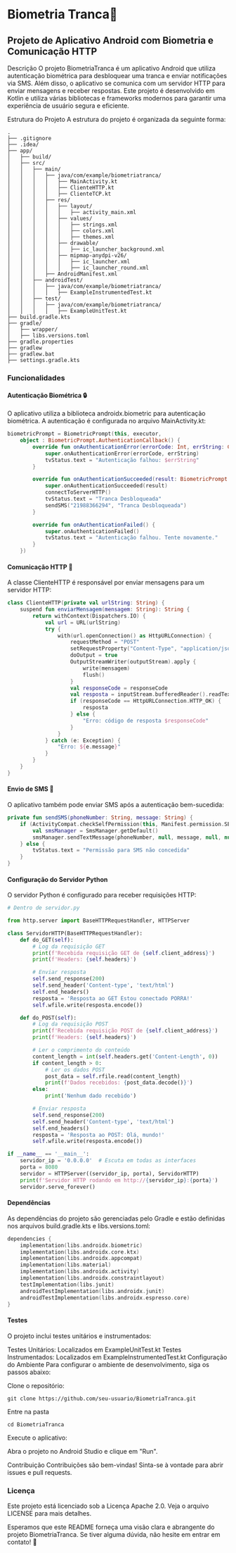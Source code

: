 # Biometria Tranca📱 
## Projeto de Aplicativo Android com Biometria e Comunicação HTTP
Descrição
O projeto BiometriaTranca é um aplicativo Android que utiliza autenticação biométrica para desbloquear uma tranca e enviar notificações via SMS. Além disso, o aplicativo se comunica com um servidor HTTP para enviar mensagens e receber respostas. Este projeto é desenvolvido em Kotlin e utiliza várias bibliotecas e frameworks modernos para garantir uma experiência de usuário segura e eficiente.

Estrutura do Projeto
A estrutura do projeto é organizada da seguinte forma:

```
.
├── .gitignore
├── .idea/
├── app/
│   ├── build/
│   ├── src/
│   │   ├── main/
│   │   │   ├── java/com/example/biometriatranca/
│   │   │   │   ├── MainActivity.kt
│   │   │   │   ├── ClienteHTTP.kt
│   │   │   │   ├── ClienteTCP.kt
│   │   │   ├── res/
│   │   │   │   ├── layout/
│   │   │   │   │   ├── activity_main.xml
│   │   │   │   ├── values/
│   │   │   │   │   ├── strings.xml
│   │   │   │   │   ├── colors.xml
│   │   │   │   │   ├── themes.xml
│   │   │   │   ├── drawable/
│   │   │   │   │   ├── ic_launcher_background.xml
│   │   │   │   ├── mipmap-anydpi-v26/
│   │   │   │   │   ├── ic_launcher.xml
│   │   │   │   │   ├── ic_launcher_round.xml
│   │   │   ├── AndroidManifest.xml
│   │   ├── androidTest/
│   │   │   ├── java/com/example/biometriatranca/
│   │   │   │   ├── ExampleInstrumentedTest.kt
│   │   ├── test/
│   │   │   ├── java/com/example/biometriatranca/
│   │   │   │   ├── ExampleUnitTest.kt
├── build.gradle.kts
├── gradle/
│   ├── wrapper/
│   ├── libs.versions.toml
├── gradle.properties
├── gradlew
├── gradlew.bat
├── settings.gradle.kts
```

### Funcionalidades
#### Autenticação Biométrica 🔒

O aplicativo utiliza a biblioteca androidx.biometric para autenticação biométrica. A autenticação é configurada no arquivo MainActivity.kt:

```kotlin
biometricPrompt = BiometricPrompt(this, executor,
    object : BiometricPrompt.AuthenticationCallback() {
        override fun onAuthenticationError(errorCode: Int, errString: CharSequence) {
            super.onAuthenticationError(errorCode, errString)
            tvStatus.text = "Autenticação falhou: $errString"
        }

        override fun onAuthenticationSucceeded(result: BiometricPrompt.AuthenticationResult) {
            super.onAuthenticationSucceeded(result)
            connectToServerHTTP()
            tvStatus.text = "Tranca Desbloqueada"
            sendSMS("21988366294", "Tranca Desbloqueada")
        }

        override fun onAuthenticationFailed() {
            super.onAuthenticationFailed()
            tvStatus.text = "Autenticação falhou. Tente novamente."
        }
    })
```

#### Comunicação HTTP 📡
A classe ClienteHTTP é responsável por enviar mensagens para um servidor HTTP:

```kotlin
class ClienteHTTP(private val urlString: String) {
    suspend fun enviarMensagem(mensagem: String): String {
        return withContext(Dispatchers.IO) {
            val url = URL(urlString)
            try {
                with(url.openConnection() as HttpURLConnection) {
                    requestMethod = "POST"
                    setRequestProperty("Content-Type", "application/json")
                    doOutput = true
                    OutputStreamWriter(outputStream).apply {
                        write(mensagem)
                        flush()
                    }
                    val responseCode = responseCode
                    val resposta = inputStream.bufferedReader().readText()
                    if (responseCode == HttpURLConnection.HTTP_OK) {
                        resposta
                    } else {
                        "Erro: código de resposta $responseCode"
                    }
                }
            } catch (e: Exception) {
                "Erro: ${e.message}"
            }
        }
    }
}
```

#### Envio de SMS 📧
O aplicativo também pode enviar SMS após a autenticação bem-sucedida:

```kotlin
private fun sendSMS(phoneNumber: String, message: String) {
    if (ActivityCompat.checkSelfPermission(this, Manifest.permission.SEND_SMS) == PackageManager.PERMISSION_GRANTED) {
        val smsManager = SmsManager.getDefault()
        smsManager.sendTextMessage(phoneNumber, null, message, null, null)
    } else {
        tvStatus.text = "Permissão para SMS não concedida"
    }
}
```

#### Configuração do Servidor Python
O servidor Python é configurado para receber requisições HTTP:

```python
# Dentro de servidor.py

from http.server import BaseHTTPRequestHandler, HTTPServer

class ServidorHTTP(BaseHTTPRequestHandler):
    def do_GET(self):
        # Log da requisição GET
        print(f'Recebida requisição GET de {self.client_address}')
        print(f'Headers: {self.headers}')

        # Enviar resposta
        self.send_response(200)
        self.send_header('Content-type', 'text/html')
        self.end_headers()
        resposta = 'Resposta ao GET Estou conectado PORRA!'
        self.wfile.write(resposta.encode())

    def do_POST(self):
        # Log da requisição POST
        print(f'Recebida requisição POST de {self.client_address}')
        print(f'Headers: {self.headers}')

        # Ler o comprimento do conteúdo
        content_length = int(self.headers.get('Content-Length', 0))
        if content_length > 0:
            # Ler os dados POST
            post_data = self.rfile.read(content_length)
            print(f'Dados recebidos: {post_data.decode()}')
        else:
            print('Nenhum dado recebido')

        # Enviar resposta
        self.send_response(200)
        self.send_header('Content-type', 'text/html')
        self.end_headers()
        resposta = 'Resposta ao POST: Olá, mundo!'
        self.wfile.write(resposta.encode())

if __name__ == '__main__':
    servidor_ip = '0.0.0.0'  # Escuta em todas as interfaces
    porta = 8080
    servidor = HTTPServer((servidor_ip, porta), ServidorHTTP)
    print(f'Servidor HTTP rodando em http://{servidor_ip}:{porta}')
    servidor.serve_forever()
```
#### Dependências
As dependências do projeto são gerenciadas pelo Gradle e estão definidas nos arquivos build.gradle.kts e libs.versions.toml:

```kotlin
dependencies {
    implementation(libs.androidx.biometric)
    implementation(libs.androidx.core.ktx)
    implementation(libs.androidx.appcompat)
    implementation(libs.material)
    implementation(libs.androidx.activity)
    implementation(libs.androidx.constraintlayout)
    testImplementation(libs.junit)
    androidTestImplementation(libs.androidx.junit)
    androidTestImplementation(libs.androidx.espresso.core)
}
```

#### Testes
O projeto inclui testes unitários e instrumentados:

Testes Unitários: Localizados em ExampleUnitTest.kt
Testes Instrumentados: Localizados em ExampleInstrumentedTest.kt
Configuração do Ambiente
Para configurar o ambiente de desenvolvimento, siga os passos abaixo:

Clone o repositório:

```git
git clone https://github.com/seu-usuario/BiometriaTranca.git
```

Entre na pasta

```terminal
cd BiometriaTranca
```

Execute o aplicativo:

Abra o projeto no Android Studio e clique em "Run".

Contribuição
Contribuições são bem-vindas! Sinta-se à vontade para abrir issues e pull requests.

### Licença
Este projeto está licenciado sob a Licença Apache 2.0. Veja o arquivo LICENSE para mais detalhes.

Esperamos que este README forneça uma visão clara e abrangente do projeto BiometriaTranca. Se tiver alguma dúvida, não hesite em entrar em contato! 🚀



